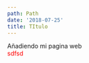 ```yaml
---
path: Path
date: '2018-07-25'
title: TItulo
---
```

Añadiendo mi pagina web\
<span style="color:red;">sdfsd</span>
